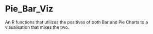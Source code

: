 # Pie_Bar_Viz
An R functions that utilizes the positives of both Bar and Pie Charts to a visualisation that mixes the two. 
